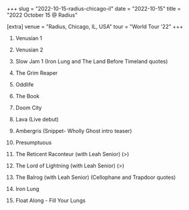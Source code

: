 +++
slug = "2022-10-15-radius-chicago-il"
date = "2022-10-15"
title = "2022 October 15 @ Radius"

[extra]
venue = "Radius, Chicago, IL, USA"
tour = "World Tour '22"
+++


 1. Venusian 1

 2. Venusian 2

 3. Slow Jam 1
    (Iron Lung and The Land Before Timeland quotes)

 4. The Grim Reaper

 5. Oddlife

 6. The Book

 7. Doom City

 8. Lava
    (Live debut)

 9. Ambergris
    (Snippet- Wholly Ghost intro teaser)

10. Presumptuous

11. The Reticent Raconteur
    (with Leah Senior) (>)

12. The Lord of Lightning
    (with Leah Senior) (>)

13. The Balrog
    (with Leah Senior) (Cellophane and Trapdoor quotes)

14. Iron Lung

15. Float Along - Fill Your Lungs


